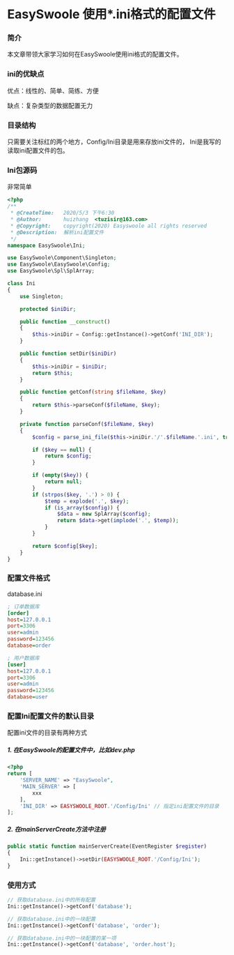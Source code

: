 # EasySwoole 使用*.ini格式的配置文件

### 简介
本文章带领大家学习如何在EasySwoole使用ini格式的配置文件。

### ini的优缺点

优点：线性的、简单、简练、方便

缺点：复杂类型的数据配置无力

### 目录结构
只需要关注标红的两个地方，Config/Ini目录是用来存放ini文件的，
Ini是我写的读取ini配置文件的包。

### Ini包源码
非常简单
````php
<?php
/**
 * @CreateTime:   2020/5/3 下午6:30
 * @Author:       huizhang  <tuzisir@163.com>
 * @Copyright:    copyright(2020) Easyswoole all rights reserved
 * @Description:  解析ini配置文件
 */
namespace EasySwoole\Ini;

use EasySwoole\Component\Singleton;
use EasySwoole\EasySwoole\Config;
use EasySwoole\Spl\SplArray;

class Ini
{
    use Singleton;

    protected $iniDir;

    public function __construct()
    {
        $this->iniDir = Config::getInstance()->getConf('INI_DIR');
    }

    public function setDir($iniDir)
    {
        $this->iniDir = $iniDir;
        return $this;
    }

    public function getConf(string $fileName, $key)
    {
        return $this->parseConf($fileName, $key);
    }

    private function parseConf($fileName, $key)
    {
        $config = parse_ini_file($this->iniDir.'/'.$fileName.'.ini', true);

        if ($key == null) {
            return $config;
        }

        if (empty($key)) {
            return null;
        }
        if (strpos($key, '.') > 0) {
            $temp = explode('.', $key);
            if (is_array($config)) {
                $data = new SplArray($config);
                return $data->get(implode('.', $temp));
            }
        }

        return $config[$key];
    }
}
````

### 配置文件格式

database.ini
````ini
; 订单数据库
[order]
host=127.0.0.1
port=3306
user=admin
password=123456
database=order

; 用户数据库
[user]
host=127.0.0.1
port=3306
user=admin
password=123456
database=user
````

### 配置Ini配置文件的默认目录

配置ini文件的目录有两种方式

##### 1. 在EasySwoole的配置文件中，比如dev.php

````php
<?php
return [
    'SERVER_NAME' => "EasySwoole",
    'MAIN_SERVER' => [
        xxx
    ],
    'INI_DIR' => EASYSWOOLE_ROOT.'/Config/Ini' // 指定ini配置文件的目录
];
````

##### 2. 在mainServerCreate方法中注册
````php
public static function mainServerCreate(EventRegister $register)
{
    Ini::getInstance()->setDir(EASYSWOOLE_ROOT.'/Config/Ini');
}
````

### 使用方式

````php 
// 获取database.ini中的所有配置
Ini::getInstance()->getConf('database');

// 获取database.ini中的一块配置
Ini::getInstance()->getConf('database', 'order');

// 获取database.ini中的一块配置的某一项
Ini::getInstance()->getConf('database', 'order.host');
````
